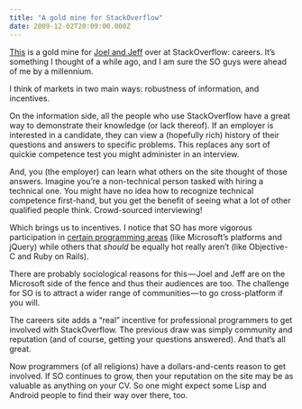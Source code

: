 ```yaml
---
title: "A gold mine for StackOverflow"
date: 2009-12-02T20:09:00.000Z
---
```


[This](http://www.joelonsoftware.com/items/2009/12/02.html) is a gold mine for [Joel and Jeff](http://stackoverflow.com/about) over at StackOverflow: careers. It’s something I thought of a while ago, and I am sure the SO guys were ahead of me by a millennium.

I think of markets in two main ways: robustness of information, and incentives.

On the information side, all the people who use StackOverflow have a great way to demonstrate their knowledge (or lack thereof). If an employer is interested in a candidate, they can view a (hopefully rich) history of their questions and answers to specific problems. This replaces any sort of quickie competence test you might administer in an interview.

And, you (the employer) can learn what others on the site thought of those answers. Imagine you’re a non-technical person tasked with hiring a technical one. You might have no idea how to recognize technical competence first-hand, but you get the benefit of seeing what a lot of other qualified people think. Crowd-sourced interviewing!

Which brings us to incentives. I notice that SO has more vigorous participation in [certain programming areas](http://stackoverflow.com/tags) (like Microsoft’s platforms and jQuery) while others that _should_ be equally hot really aren’t (like Objective-C and Ruby on Rails).

There are probably sociological reasons for this — Joel and Jeff are on the Microsoft side of the fence and thus their audiences are too. The challenge for SO is to attract a wider range of communities — to go cross-platform if you will.

The careers site adds a “real” incentive for professional programmers to get involved with StackOverflow. The previous draw was simply community and reputation (and of course, getting your questions answered). And that’s all great.

Now programmers (of all religions) have a dollars-and-cents reason to get involved. If SO continues to grow, then your reputation on the site may be as valuable as anything on your CV. So one might expect some Lisp and Android people to find their way over there, too.
